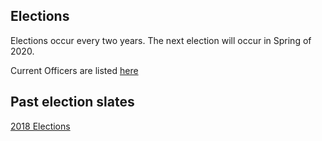 ## Elections
Elections occur every two years. The next election will occur in Spring of 2020.

Current Officers are listed [here](SIGHPCSystemsOfficers.md)

## Past election slates

[2018 Elections](2018Candidates.md)
